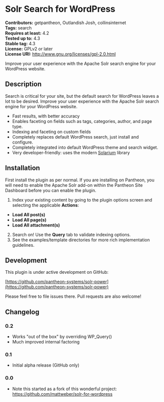 # Solr Search for WordPress #
**Contributors:** getpantheon, Outlandish Josh, collinsinternet  
**Tags:** search  
**Requires at least:** 4.2  
**Tested up to:** 4.3  
**Stable tag:** 4.3  
**License:** GPLv2 or later  
**License URI:** http://www.gnu.org/licenses/gpl-2.0.html  

Improve your user experience with the Apache Solr search engine for your WordPress website.

## Description ##

Search is critical for your site, but the default search for WordPress leaves a lot to be desired. Improve your user experience with the Apache Solr search engine for your WordPress website.

* Fast results, with better accuracy
* Enables faceting on fields such as tags, categories, author, and page type.
* Indexing and faceting on custom fields
* Completely replaces default WordPress search, just install and configure.
* Completely integrated into default WordPress theme and search widget.
* Very developer-friendly: uses the modern [Solarium](http://www.solarium-project.org/) library

## Installation ##

First install the plugin as per normal. If you are installing on Pantheon, you will need to enable the Apache Solr add-on within the Pantheon Site Dashboard before you can enable the plugin.

1. Index your existing content by going to the plugin options screen and selecting the applicable **Actions**:
 - **Load All post(s)**
 - **Load All page(s)**
 - **Load All attachment(s)**
2. Search on! Use the **Query** tab to validate indexing options.
3. See the examples/template directories for more rich implementation guidelines.

## Development ##

This plugin is under active development on GitHub:

[https://github.com/pantheon-systems/solr-power](https://github.com/pantheon-systems/solr-power)

Please feel free to file issues there. Pull requests are also welcome!

## Changelog ##

### 0.2 ###
* Works "out of the box" by overriding WP_Query()
* Much improved internal factoring

### 0.1 ###
* Initial alpha release (GitHub only)


### 0.0 ###
* Note this started as a fork of this wonderful project: https://github.com/mattweber/solr-for-wordpress
